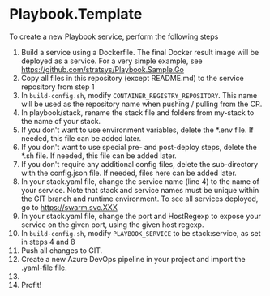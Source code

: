 # Playbook.Template
To create a new Playbook service, perform the following steps
1. Build a service using a Dockerfile. The final Docker result image will be deployed as a service. For a very simple example, see https://github.com/stratsys/Playbook.Sample.Go
2. Copy all files in this repository (except README.md) to the service repository from step 1
3. In `build-config.sh`, modify `CONTAINER_REGISTRY_REPOSITORY`. This name will be used as the repository name when pushing / pulling from the CR.
4. In playbook/stack, rename the stack file and folders from my-stack to the name of your stack.
5. If you don't want to use environment variables, delete the *.env file. If needed, this file can be added later.
6. If you don't want to use special pre- and post-deploy steps, delete the *.sh file. If needed, this file can be added later.
7. If you don't require any additional config files, delete the sub-directory with the config.json file. If needed, files here can be added later.
8. In your stack.yaml file, change the service name (line 4) to the name of your service. Note that stack and service names must be unique within the GIT branch and runtime environment. To see all services deployed, go to https://swarm.svc.XXX
9. In your stack.yaml file, change the port and HostRegexp to expose your service on the given port, using the given host regexp. 
10. In `build-config.sh`, modify `PLAYBOOK_SERVICE` to be stack:service, as set in steps 4 and 8
11. Push all changes to GIT.
12. Create a new Azure DevOps pipeline in your project and import the .yaml-file file.
13. 
14. Profit!